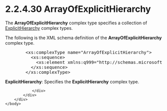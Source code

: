 <html dir="LTR" xmlns:mshelp="http://msdn.microsoft.com/mshelp" xmlns:ddue="http://ddue.schemas.microsoft.com/authoring/2003/5" xmlns:xlink="http://www.w3.org/1999/xlink" xmlns:tool="http://www.microsoft.com/tooltip">
    <head>
        <meta http-equiv="Content-Type" content="text/html; CHARSET=utf-8"></meta>
        <meta name="save" content="history"></meta>
        <title>2.2.4.30 ArrayOfExplicitHierarchy</title>
        <xml>
            <mshelp:toctitle title="2.2.4.30 ArrayOfExplicitHierarchy"></mshelp:toctitle>
            <mshelp:rltitle title="[MS-SSMDSWS-15]: ArrayOfExplicitHierarchy"></mshelp:rltitle>
            <mshelp:keyword index="A" term="3672eba5-58e4-4509-b42d-1e4d12a52de0"></mshelp:keyword>
            <mshelp:attr name="DCSext.ContentType" value="open specification"></mshelp:attr>
            <mshelp:attr name="AssetID" value="3672eba5-58e4-4509-b42d-1e4d12a52de0"></mshelp:attr>
            <mshelp:attr name="TopicType" value="kbRef"></mshelp:attr>
            <mshelp:attr name="DCSext.Title" value="[MS-SSMDSWS-15]: ArrayOfExplicitHierarchy" />
        </xml>
    </head>
    <body>
        <div id="header">
            <h1 class="heading">2.2.4.30 ArrayOfExplicitHierarchy</h1>
        </div>
        <div id="mainSection">
            <div id="mainBody">
                <div id="allHistory" class="saveHistory"></div>
                <div id="sectionSection0" class="section" name="collapseableSection">
                    

<p>The <b>ArrayOfExplicitHierarchy</b> complex type specifies a
collection of <a href="ef7e91cb-dd0a-428d-9c0b-3589741706e0.md">ExplicitHierarchy</a>
complex types.</p>

<p>The following is the XML schema definition of the <b>ArrayOfExplicitHierarchy</b>
complex type.</p>

<dl>
<dd>
<div><pre>   &lt;xs:complexType name=&quot;ArrayOfExplicitHierarchy&quot;&gt;
     &lt;xs:sequence&gt;
       &lt;xs:element xmlns:q999=&quot;http://schemas.microsoft.com/sqlserver/masterdataservices/2009/09&quot; minOccurs=&quot;0&quot; maxOccurs=&quot;unbounded&quot; name=&quot;ExplicitHierarchy&quot; nillable=&quot;true&quot; type=&quot;q999:ExplicitHierarchy&quot; xmlns:xs=&quot;http://www.w3.org/2001/XMLSchema&quot; /&gt;
     &lt;/xs:sequence&gt;
   &lt;/xs:complexType&gt;
</pre></div>
</dd></dl>

<p><b>ExplicitHierarchy</b>: Specifies the <b>ExplicitHierarchy</b>
complex type. </p>


                </div>
            </div>
        </div>
    </body>
</html>